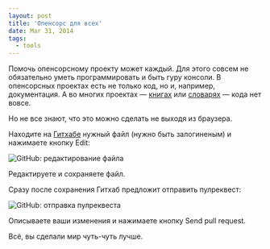 ```yaml
---
layout: post
title: 'Опенсорс для всех'
date: Mar 31, 2014
tags:
  - tools
---
```


Помочь опенсорсному проекту может каждый. Для этого совсем не обязательно уметь программировать и быть гуру консоли. В опенсорсных проектах есть не только код, но и, например, документация. А во многих проектах — [книгах](https://github.com/shuvalov-anton/largescaleJS_ru) или [словарях](https://github.com/web-standards-ru/dictionary) — кода нет вовсе.

Но не все знают, что это можно сделать не выходя из браузера.

Находите на [Гитхабе](https://github.com/) нужный файл (нужно быть залогиненым) и нажимаете кнопку Edit:

![GitHub: редактирование файла](/images/github_edit.png)

Редактируете и сохраняете файл.

Сразу после сохранения Гитхаб предложит отправить пулреквест:

![GitHub: отправка пулреквеста](/images/github_pull_request.png)

Описываете ваши изменения и нажимаете кнопку Send pull request. 

Всё, вы сделали мир чуть-чуть лучше.
